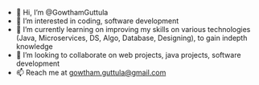 - 👋 Hi, I’m @GowthamGuttula
- 👀 I’m interested in coding, software development
- 🌱 I’m currently learning on improving my skills on various technologies (Java, Microservices, DS, Algo, Database, Designing), to gain indepth knowledge
- 💞️ I’m looking to collaborate on web projects, java projects, software development
- 📫 Reach me at gowtham.guttula@gmail.com

<!---
GowthamGuttula/GowthamGuttula is a ✨ special ✨ repository because its `README.md` (this file) appears on your GitHub profile.
You can click the Preview link to take a look at your changes.
--->

